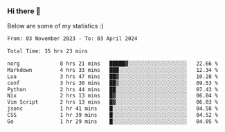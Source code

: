 ### Hi there 👋
Below are some of my statistics :)

<!--START_SECTION:waka-->

```txt
From: 03 November 2023 - To: 03 April 2024

Total Time: 35 hrs 23 mins

norg             8 hrs 21 mins   █████▓░░░░░░░░░░░░░░░░░░░   22.66 %
Markdown         4 hrs 33 mins   ███░░░░░░░░░░░░░░░░░░░░░░   12.34 %
Lua              3 hrs 47 mins   ██▓░░░░░░░░░░░░░░░░░░░░░░   10.28 %
conf             3 hrs 30 mins   ██▒░░░░░░░░░░░░░░░░░░░░░░   09.53 %
Python           2 hrs 44 mins   ██░░░░░░░░░░░░░░░░░░░░░░░   07.43 %
Nix              2 hrs 13 mins   █▓░░░░░░░░░░░░░░░░░░░░░░░   06.04 %
Vim Script       2 hrs 13 mins   █▓░░░░░░░░░░░░░░░░░░░░░░░   06.03 %
jsonc            1 hr 41 mins    █░░░░░░░░░░░░░░░░░░░░░░░░   04.58 %
CSS              1 hr 39 mins    █░░░░░░░░░░░░░░░░░░░░░░░░   04.52 %
Go               1 hr 29 mins    █░░░░░░░░░░░░░░░░░░░░░░░░   04.05 %
```

<!--END_SECTION:waka-->

<!--
**KlapenHz/KlapenHz** is a ✨ _special_ ✨ repository because its `README.md` (this file) appears on your GitHub profile.

Here are some ideas to get you started:

- 🔭 I’m currently working on ...
- 🌱 I’m currently learning ...
- 👯 I’m looking to collaborate on ...
- 🤔 I’m looking for help with ...
- 💬 Ask me about ...
- 📫 How to reach me: ...
- 😄 Pronouns: ...
- ⚡ Fun fact: ...
-->
